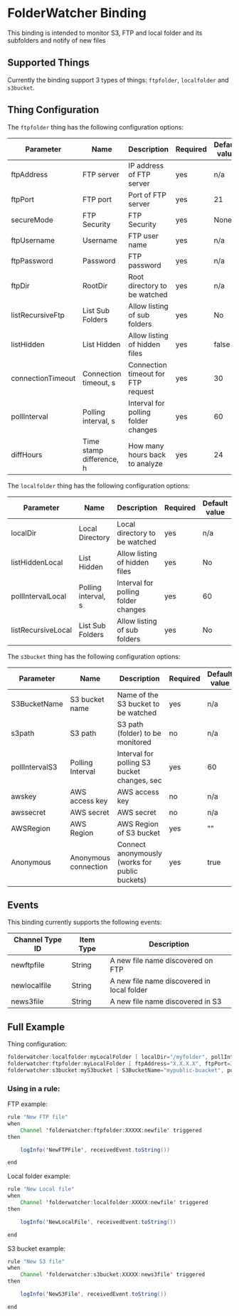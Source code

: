 # FolderWatcher Binding

This binding is intended to monitor S3, FTP and local folder and its subfolders and notify of new files

## Supported Things

Currently the binding support 3 types of things: `ftpfolder`, `localfolder` and `s3bucket`.

## Thing Configuration

The `ftpfolder` thing has the following configuration options:

| Parameter   | Name         | Description                                                                                                            | Required | Default value |
|-------------|--------------|------------------------------------------------------------------------------------------------------------------------|----------|---------------|
| ftpAddress  | FTP server   | IP address of FTP server                                                                                               | yes      | n/a           |
| ftpPort     | FTP port   | Port of FTP server                                                                                                       | yes      | 21            |
| secureMode  | FTP Security | FTP Security                                                                                                           | yes      | None          |
| ftpUsername | Username     | FTP user name                                                                                                          | yes      | n/a           |
| ftpPassword | Password     | FTP password                                                                                                           | yes      | n/a           |
| ftpDir      | RootDir      | Root directory to be watched                                                                                           | yes      | n/a           |
| listRecursiveFtp | List Sub Folders | Allow listing of sub folders                                                                                  | yes      | No            |
| listHidden  | List Hidden  | Allow listing of hidden files                                                                                          | yes      | false         |
| connectionTimeout | Connection timeout, s | Connection timeout for FTP request                                                                      | yes      | 30            |
| pollInterval | Polling interval, s | Interval for polling folder changes                                                                            | yes      | 60            |
| diffHours   | Time stamp difference, h | How many hours back to analyze                                                                             | yes      | 24            |

The `localfolder` thing has the following configuration options:

| Parameter   | Name         | Description                                                                                                            | Required | Default value |
|-------------|--------------|------------------------------------------------------------------------------------------------------------------------|----------|---------------|
| localDir    | Local Directory | Local directory to be watched                                                                                       | yes      | n/a           |
| listHiddenLocal | List Hidden | Allow listing of hidden files                                                                                       | yes      | No            |
| pollIntervalLocal | Polling interval, s | Interval for polling folder changes                                                                       | yes      | 60            |
| listRecursiveLocal | List Sub Folders | Allow listing of sub folders                                                                                | yes      | No            |

The `s3bucket` thing has the following configuration options:

| Parameter   | Name         | Description                                                                                                            | Required | Default value |
|-------------|--------------|------------------------------------------------------------------------------------------------------------------------|----------|---------------|
| S3BucketName    | S3 bucket name | Name of the S3 bucket to be watched                                                                              | yes      | n/a           |
| s3path | S3 path | S3 path (folder) to be monitored                                                                                                 | no       | n/a           |
| pollIntervalS3 | Polling Interval | Interval for polling S3 bucket changes, sec                                                                     | yes      | 60            |
| awskey | AWS access key | AWS access key                                                                                                            | no       | n/a           |
| awssecret | AWS secret| AWS secret                                                                                                                  | no       | n/a           |
| AWSRegion | AWS Region| AWS Region of S3 bucket                                                                                                     | yes      | ""            |
| Anonymous | Anonymous connection| Connect anonymously (works for public buckets)                                                                    | yes      | true          |

## Events

This binding currently supports the following events:

| Channel Type ID | Item Type    | Description                                                                            |
|-----------------|--------------|----------------------------------------------------------------------------------------|
| newftpfile | String       | A new file name discovered on FTP                                                      |
| newlocalfile | String       | A new file name discovered in local folder                                                      |
| news3file | String       | A new file name discovered in S3                                                    |

## Full Example

Thing configuration:

```java
folderwatcher:localfolder:myLocalFolder [ localDir="/myfolder", pollIntervalLocal=60, listHiddenLocal="false", listRecursiveLocal="false" ]
folderwatcher:ftpfolder:myLocalFolder [ ftpAddress="X.X.X.X", ftpPort=21, secureMode="EXPLICIT", ftpUsername="username", ftpPassword="password",ftpDir="/myfolder/",listHidden="true",listRecursiveFtp="true",connectionTimeout=33,pollInterval=66,diffHours=25]
folderwatcher:s3bucket:myS3bucket [ S3BucketName="mypublic-buacket", pollIntervalS3=60, AWSRegion="us-west-1", Anonymous="true" ]

```

### Using in a rule:

FTP example:

```java
rule "New FTP file"
when 
    Channel 'folderwatcher:ftpfolder:XXXXX:newfile' triggered
then

    logInfo('NewFTPFile', receivedEvent.toString())

end
```

Local folder example:

```java
rule "New Local file"
when 
    Channel 'folderwatcher:localfolder:XXXXX:newfile' triggered
then

    logInfo('NewLocalFile', receivedEvent.toString())

end
```

S3 bucket example:

```java
rule "New S3 file"
when 
    Channel 'folderwatcher:s3bucket:XXXXX:news3file' triggered
then

    logInfo('NewS3File', receivedEvent.toString())

end
```
